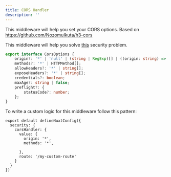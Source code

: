 ```yaml
---
title: CORS Handler
description: ''
---
```


This middleware will help you set your CORS options. Based on <https://github.com/NozomuIkuta/h3-cors>

This middleware will help you solve [this](https://developer.mozilla.org/en-US/docs/Web/HTTP/CORS) security problem.

```ts
export interface CorsOptions {
    origin?: '*' | 'null' | (string | RegExp)[] | ((origin: string) => boolean);
    methods?: '*' | HTTPMethod[];
    allowHeaders?: '*' | string[];
    exposeHeaders?: '*' | string[];
    credentials?: boolean;
    maxAge?: string | false;
    preflight?: {
        statusCode?: number;
    };
}
```

To write a custom logic for this middleware follow this pattern:

```js{}[nuxt.config.ts]
export default defineNuxtConfig({
  security: {
    corsHandler: {
      value: {
        origin: '*',
        methods: '*',

      },
      route: '/my-custom-route'
    }
  }
})
```
